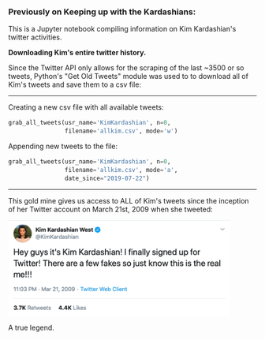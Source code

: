 ### Previously on Keeping up with the Kardashians:

This is a Jupyter notebook compiling information on Kim Kardashian's twitter activities.

<b>Downloading Kim's entire twitter history.</b>

Since the Twitter API only allows for the scraping of the last ~3500 or so tweets, Python's "Get Old Tweets" module was used to to download all of Kim's tweets and save them to a csv file:

<hr>

Creating a new csv file with all available tweets:

```python
grab_all_tweets(usr_name='KimKardashian', n=0, 
                filename='allkim.csv', mode='w')
```

Appending new tweets to the file:

```python
grab_all_tweets(usr_name='KimKardashian', n=0, 
                filename='allkim.csv', mode='a', 
                date_since="2019-07-22")
```
<hr>

This gold mine gives us access to ALL of Kim's tweets since the inception of her Twitter account on March 21st, 2009 when she tweeted:


<img src="screenshots/Kim_first_tweet.png" width="450" alt="Kim's first tweet" title="Kim's first tweet" align="center"/>

A true legend. 